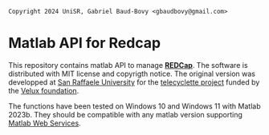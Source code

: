 ```
Copyright 2024 UniSR, Gabriel Baud-Bovy <gbaudbovy@gmail.com>
```

# Matlab API for Redcap

This repository contains matlab API to manage [**REDCap**](https://projectredcap.org/). The software is distributed with MIT license and copyrigth notice. The original version was developped at [San Raffaele University](www.unisr.it) for the [telecyclette project](www.telecyclette.eu) funded by the [Velux foundation](https://veluxstiftung.ch/).

The functions have been tested on Windows 10 and Windows 11 with Matlab 2023b.  They should be compatible with any matlab version supporting [Matlab Web Services](https://www.mathworks.com/help/matlab/internet-file-access.html). 


